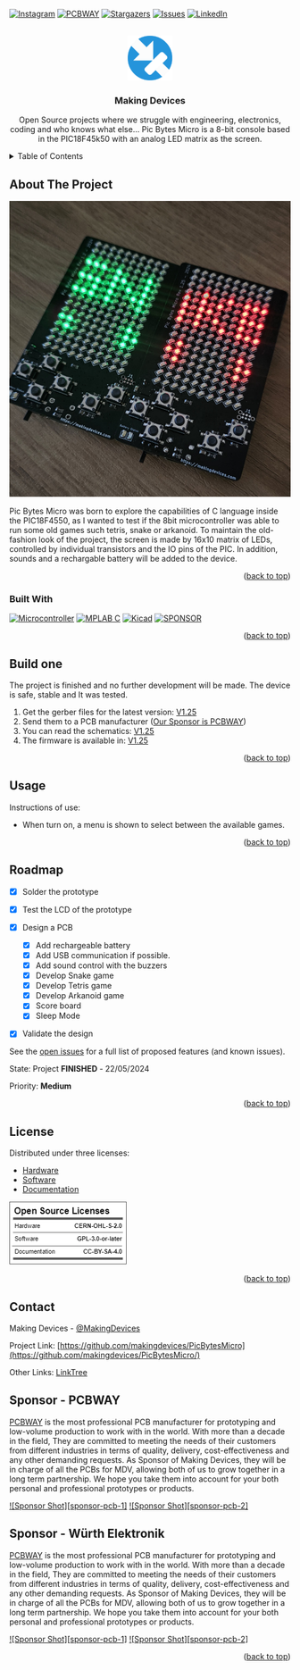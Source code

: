 <!-- Improved compatibility of back to top link: See: https://github.com/othneildrew/Best-README-Template/pull/73 -->
<a name="readme-top"></a>
<!--
*** Thanks for checking out the Best-README-Template. If you have a suggestion
*** that would make this better, please fork the repo and create a pull request
*** or simply open an issue with the tag "enhancement".
*** Don't forget to give the project a star!
*** Thanks again! Now go create something AMAZING! :D
-->



<!-- PROJECT SHIELDS -->
<!--
*** I'm using markdown "reference style" links for readability.
*** Reference links are enclosed in brackets [ ] instead of parentheses ( ).
*** See the bottom of this document for the declaration of the reference variables
*** for contributors-url, forks-url, etc. This is an optional, concise syntax you may use.
*** https://www.markdownguide.org/basic-syntax/#reference-style-links
-->
[![Instagram][ig-shield]][ig-url]
[![PCBWAY][sponsor-shield]][sponsor-url]
[![Stargazers][stars-shield]][stars-url]
[![Issues][issues-shield]][issues-url]
[![LinkedIn][linkedin-shield]][linkedin-url]



<!-- PROJECT LOGO -->
<br />
<div align="center">
  <a href="https://makingdevices.com/links/">
    <img src="images/logo.png" alt="Logo" width="80" height="80">
  </a>

<h3 align="center">Making Devices</h3>

  <p align="center">
    Open Source projects where we struggle with engineering, electronics, coding and who knows what else... Pic Bytes Micro is a 8-bit console based in the PIC18F45k50 with an analog LED matrix as the screen.
  </p>
</div>



<!-- TABLE OF CONTENTS -->
<details>
  <summary>Table of Contents</summary>
  <ol>
    <li>
      <a href="#about-the-project">About The Project</a>
      <ul>
        <li><a href="#built-with">Built With</a></li>
      </ul>
    </li>
    <li>
      <a href="#Build-one">Build one</a>
      <ul>
      </ul>
    </li>
    <li><a href="#usage">Usage</a></li>
    <li><a href="#roadmap">Roadmap</a></li>
    <li><a href="#license">License</a></li>
    <li><a href="#contact">Contact</a></li>
    <li><a href="#Sponsor">Sponsor</a></li>
  </ol>
</details>



<!-- ABOUT THE PROJECT -->
## About The Project

[![Bytes Counter Shot][product-screenshot]](https://makingdevices.com/PicBytesMicro)

Pic Bytes Micro was born to explore the capabilities of C language inside the PIC18F4550, as I wanted to test if the 8bit microcontroller was able to run some old games such tetris, snake or arkanoid. To maintain the old-fashion look of the project, the screen is made by 16x10 matrix of LEDs, controlled by individual transistors and the IO pins of the PIC. In addition, sounds and a rechargable battery will be added to the device.

<p align="right">(<a href="#readme-top">back to top</a>)</p>

### Built With

[![Microcontroller][PIC]][PIC-url]
[![MPLAB C][MPLAB-C]][MPLAB-C-url]
[![Kicad][kicad-shield]][kicad-url]
[![SPONSOR][sponsor-icon]][sponsor-url]

<p align="right">(<a href="#readme-top">back to top</a>)</p>

<!-- GETTING STARTED -->

## Build one
The project is finished and no further development will be made. The device is safe, stable and It was tested. 

1. Get the gerber files for the latest version: [V1.25](/Gerber/PicBytesMicroV1.25.zip) 
2. Send them to a PCB manufacturer ([Our Sponsor is PCBWAY][sponsor-url])
3. You can read the schematics: [V1.25](/output_files/PicBytesMicro_schematic_V1.25.pdf) 
4. The firmware is available in: [V1.25](/Simulation%26Firmware) 

<p align="right">(<a href="#readme-top">back to top</a>)</p>

<!-- USAGE EXAMPLES -->
## Usage

Instructions of use:

- When turn on, a menu is shown to select between the available games.

<p align="right">(<a href="#readme-top">back to top</a>)</p>

<!-- ROADMAP -->
## Roadmap

- [x] Solder the prototype
- [x] Test the LCD of the prototype
- [x] Design a PCB
  - [x] Add rechargeable battery
  - [x] Add USB communication if possible.
  - [x] Add sound control with the buzzers
  - [x] Develop Snake game
  - [x] Develop Tetris game
  - [x] Develop Arkanoid game
  - [x] Score board
  - [x] Sleep Mode
- [x] Validate the design


See the [open issues](https://github.com/makingdevices/PicBytesMicro/issues) for a full list of proposed features (and known issues).

State: Project <b>FINISHED</b> - 22/05/2024

Priority: <b>Medium</b>

<p align="right">(<a href="#readme-top">back to top</a>)</p>

<!-- LICENSE -->
## License

Distributed under three licenses:
- [Hardware](/License/HW_cern_ohl_s_v2.pdf)
- [Software](/License/SW_GPLv3.0.txt)
- [Documentation](/License/Documentation_CC-BY-SA-4.0.txt)

[![GPL v3 License][license-shield]][license-url] 
<p align="right">(<a href="#readme-top">back to top</a>)</p>

<!-- CONTACT -->
## Contact

Making Devices - [@MakingDevices](https://www.instagram.com/makingdevices/)

Project Link: [https://github.com/makingdevices/PicBytesMicro](https://github.com/makingdevices/PicBytesMicro/)

Other Links: [LinkTree](https://makingdevices.com/links/)

<!-- Sponsor -->
## Sponsor - PCBWAY

[PCBWAY](https://www.pcbway.com/?from=makingdevices) is the most professional PCB manufacturer for prototyping and low-volume production to work with in the world. With more than a decade in the field, They are committed to meeting the needs of their customers from different industries in terms of quality, delivery, cost-effectiveness and any other demanding requests. As Sponsor of Making Devices, they will be in charge of all the PCBs for MDV, allowing both of us to grow together in a long term partnership. We hope you take them into account for your both personal and professional prototypes or products.

[![Sponsor Shot][sponsor-pcb-1]][sponsor-url]
[![Sponsor Shot][sponsor-pcb-2]][sponsor-url]

## Sponsor - Würth Elektronik

[PCBWAY](https://www.pcbway.com/?from=makingdevices) is the most professional PCB manufacturer for prototyping and low-volume production to work with in the world. With more than a decade in the field, They are committed to meeting the needs of their customers from different industries in terms of quality, delivery, cost-effectiveness and any other demanding requests. As Sponsor of Making Devices, they will be in charge of all the PCBs for MDV, allowing both of us to grow together in a long term partnership. We hope you take them into account for your both personal and professional prototypes or products.

[![Sponsor Shot][sponsor-pcb-1]][sponsor-url]
[![Sponsor Shot][sponsor-pcb-2]][sponsor-url]


<p align="right">(<a href="#readme-top">back to top</a>)</p>

<!-- MARKDOWN LINKS & IMAGES -->
<!-- https://www.markdownguide.org/basic-syntax/#reference-style-links -->
[contributors-shield]: https://img.shields.io/github/contributors/makingdevices/PicBytesMicro.svg?style=for-the-badge
[contributors-url]: https://github.com/makingdevices/PicBytesMicro/graphs/contributors
[forks-shield]: https://img.shields.io/github/forks/makingdevices/PicBytesMicro.svg?style=for-the-badge
[forks-url]: https://github.com/makingdevices/PicBytesMicro/network/members
[stars-shield]: https://img.shields.io/github/stars/makingdevices/PicBytesMicro.svg?style=for-the-badge
[stars-url]: https://github.com/makingdevices/PicBytesMicro/stargazers
[issues-shield]: https://img.shields.io/github/issues/makingdevices/PicBytesMicro.svg?style=for-the-badge
[issues-url]: https://github.com/makingdevices/PicBytesMicro/issues
[license-shield]: /images/license.png
[license-url]: https://github.com/makingdevices/PicBytesMicro/tree/main/License
[linkedin-shield]: https://img.shields.io/badge/-LinkedIn-black.svg?style=for-the-badge&logo=linkedin&colorB=555
[linkedin-url]: https://www.linkedin.com/company/making-devices/
[sponsor-shield]: https://img.shields.io/badge/SPONSOR-PCBWAY-black.svg?style=for-the-badge&colorB=1200
[sponsor-url]: https://www.pcbway.com/?from=makingdevices
[sponsor-screenshot]: /images/PCB_sponsor.png
[product-screenshot]: images/screenshot.jpg
[PIC]: https://img.shields.io/badge/PIC18LF4550-000000?style=for-the-badge
[PIC-url]: https://ww1.microchip.com/downloads/aemDocuments/documents/OTH/ProductDocuments/DataSheets/39632e.pdf
[kicad-shield]: https://img.shields.io/badge/kicad-0b03fc?style=for-the-badge&logo=kicad&logoColor=white
[kicad-url]: https://www.kicad.org/
[YT-screenshot]: images/YT_assembly.PNG
[sponsor-icon]:  https://img.shields.io/badge/-PCBWAY-black.svg?style=for-the-badge&colorB=1200
[ig-shield]: https://img.shields.io/badge/instagram-a83297?style=for-the-badge&logo=instagram&logoColor=white
[ig-url]: https://www.instagram.com/makingdevices/
[MPLAB-C]: https://img.shields.io/badge/MPLAB%20C18-DD0031?style=for-the-badge&logo=C&logoColor=white
[MPLAB-C-url]: https://www.microchip.com/en-us/development-tool/SW006011
[Svelte.dev]: https://img.shields.io/badge/Svelte-4A4A55?style=for-the-badge&logo=svelte&logoColor=FF3E00
[Svelte-url]: https://svelte.dev/
[Laravel.com]: https://img.shields.io/badge/Laravel-FF2D20?style=for-the-badge&logo=laravel&logoColor=white
[Laravel-url]: https://laravel.com
[Bootstrap.com]: https://img.shields.io/badge/Bootstrap-563D7C?style=for-the-badge&logo=bootstrap&logoColor=white
[Bootstrap-url]: https://getbootstrap.com
[JQuery.com]: https://img.shields.io/badge/jQuery-0769AD?style=for-the-badge&logo=jquery&logoColor=white
[JQuery-url]: https://jquery.com 
